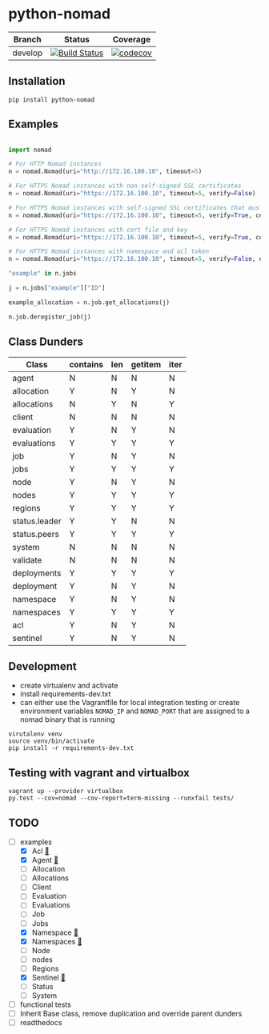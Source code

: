 # python-nomad


Branch | Status | Coverage |
---| ---| ---
develop | [![Build Status](https://travis-ci.org/jrxFive/python-nomad.svg?branch=develop)](https://travis-ci.org/jrxFive/python-nomad) | [![codecov](https://codecov.io/gh/jrxFive/python-nomad/branch/develop/graph/badge.svg)](https://codecov.io/gh/jrxFive/python-nomad)


## Installation
```
pip install python-nomad
```

## Examples
```python

import nomad

# For HTTP Nomad instances
n = nomad.Nomad(uri="http://172.16.100.10", timeout=5)

# For HTTPS Nomad instances with non-self-signed SSL certificates
n = nomad.Nomad(uri="https://172.16.100.10", timeout=5, verify=False)

# For HTTPS Nomad instances with self-signed SSL certificates that mus validate with cert
n = nomad.Nomad(uri="https://172.16.100.10", timeout=5, verify=True, cert="/path/to/certfile") # See http://docs.python-requests.org/en/master/user/advanced/#ssl-cert-verification

# For HTTPS Nomad instances with cert file and key
n = nomad.Nomad(uri="https://172.16.100.10", timeout=5, verify=True, cert=("/path/to/certfile", "/path/to/key") # See http://docs.python-requests.org/en/master/user/advanced/#ssl-cert-verification

# For HTTPS Nomad instances with namespace and acl token
n = nomad.Nomad(uri="https://172.16.100.10", timeout=5, verify=False, nspace='Namespace-example',token='3f4a0fcd-7c42-773c-25db-2d31ba0c05fe')

"example" in n.jobs

j = n.jobs["example"]["ID"]

example_allocation = n.job.get_allocations(j)

n.job.deregister_job(j)
```

## Class Dunders
| Class | contains | len | getitem | iter |
|---|---|---|---|---|
|agent|N|N|N|N
|allocation|Y|N|Y|N
|allocations|N|Y|N|Y
|client|N|N|N|N
|evaluation|Y|N|Y|N
|evaluations|Y|Y|Y|Y
|job|Y|N|Y|N
|jobs|Y|Y|Y|Y
|node|Y|N|Y|N
|nodes|Y|Y|Y|Y
|regions|Y|Y|Y|Y
|status.leader|Y|Y|N|N
|status.peers|Y|Y|Y|Y
|system|N|N|N|N
|validate|N|N|N|N
|deployments|Y|Y|Y|Y
|deployment|Y|N|Y|N
|namespace|Y|N|Y|N
|namespaces|Y|Y|Y|Y
|acl|Y|N|Y|N
|sentinel|Y|N|Y|N

## Development
* create virtualenv and activate
* install requirements-dev.txt
* can either use the Vagrantfile for local integration testing or create environment variables `NOMAD_IP` and `NOMAD_PORT` that are assigned to a nomad binary that is running

```
virutalenv venv
source venv/bin/activate
pip install -r requirements-dev.txt
```

## Testing with vagrant and virtualbox
```
vagrant up --provider virtualbox
py.test --cov=nomad --cov-report=term-missing --runxfail tests/
```



## TODO
- [ ] examples
    - [x] Acl [:link:](docs/api/acl.md)
    - [x] Agent [:link:](docs/api/agent.md)
    - [ ] Allocation
    - [ ] Allocations
    - [ ] Client
    - [ ] Evaluation
    - [ ] Evaluations
    - [ ] Job
    - [ ] Jobs
    - [x] Namespace [:link:](docs/api/namespace.md)
    - [x] Namespaces [:link:](docs/api/namespaces.md)
    - [ ] Node
    - [ ] nodes
    - [ ] Regions
    - [x] Sentinel [:link:](docs/api/sentinel.md)
    - [ ] Status
    - [ ] System

- [ ] functional tests
- [ ] Inherit Base class, remove duplication and override parent dunders
- [ ] readthedocs
